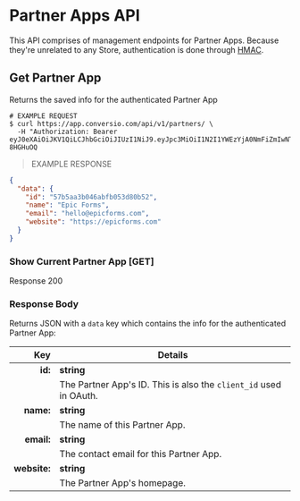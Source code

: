 # Partner Apps API

This API comprises of management endpoints for Partner Apps. Because they're unrelated to any Store, authentication is done through [HMAC](#hmac).

## Get Partner App

Returns the saved info for the authenticated Partner App

```shell
# EXAMPLE REQUEST
$ curl https://app.conversio.com/api/v1/partners/ \
  -H "Authorization: Bearer eyJ0eXAiOiJKV1QiLCJhbGciOiJIUzI1NiJ9.eyJpc3MiOiI1N2I1YWEzYjA0NmFiZmIwNTNkODBiNTIifQ.sxd8uG4EkeIXHsIIVELrfGTIZcaTFE9a9YY-8HGHuOQ
```

> EXAMPLE RESPONSE

```json
{
  "data": {
    "id": "57b5aa3b046abfb053d80b52",
    "name": "Epic Forms",
    "email": "hello@epicforms.com",
    "website": "https://epicforms.com"
  }
}
```

### Show Current Partner App [GET]

<aside class="success">
  Response 200
</aside>

### Response Body

Returns JSON with a `data` key which contains the info for the authenticated Partner App:

|Key                  |Details|
|--------------------:|-----------|
|**id:**              |**string**|
|                     |The Partner App's ID. This is also the `client_id` used in OAuth.|
|**name:**            |**string**|
|                     |The name of this Partner App.|
|**email:**           |**string**|
|                     |The contact email for this Partner App.|
|**website:**         |**string**|
|                     |The Partner App's homepage.|
